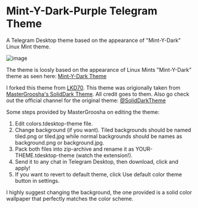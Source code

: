 # Mint-Y-Dark-Purple Telegram Theme
A Telegram Desktop theme based on the appearance of "Mint-Y-Dark" Linux Mint theme.

![image](https://user-images.githubusercontent.com/76980998/222853223-57d2ea45-f846-4aa1-a6dd-4cbf4aaf3a0c.png)


The theme is loosly based on the appearance of Linux Mints "Mint-Y-Dark" theme as seen here:
[Mint-Y-Dark Theme](https://www.linuxmint.com/pictures/screenshots/sarah/mate-mint-y-dark.png)

I forked this theme from [LKD70](https://github.com/lkd70). This theme was origionally taken from [MasterGroosha's SolidDark Theme](https://github.com/MasterGroosha/telegram-soliddark-theme). All credit goes to them.
Also go check out the official channel for the original theme: [@SolidDarkTheme](https://telegram.me/SolidDarkTheme)

Some steps provided by MasterGroosha on editing the theme:

1. Edit colors.tdesktop-theme file.
2. Change background (if you want). Tiled backgrounds should be named tiled.png or tiled.jpg while normal backgrounds should be names as background.png or background.jpg.
3. Pack both files into zip-archive and rename it as YOUR-THEME.tdesktop-theme (watch the extension!).
4. Send it to any chat in Telegram Desktop, then download, click and apply!
5. If you want to revert to default theme, click Use default color theme button in settings.

I highly suggest changing the background, the one provided is a solid color wallpaper that perfectly matches the color scheme.
